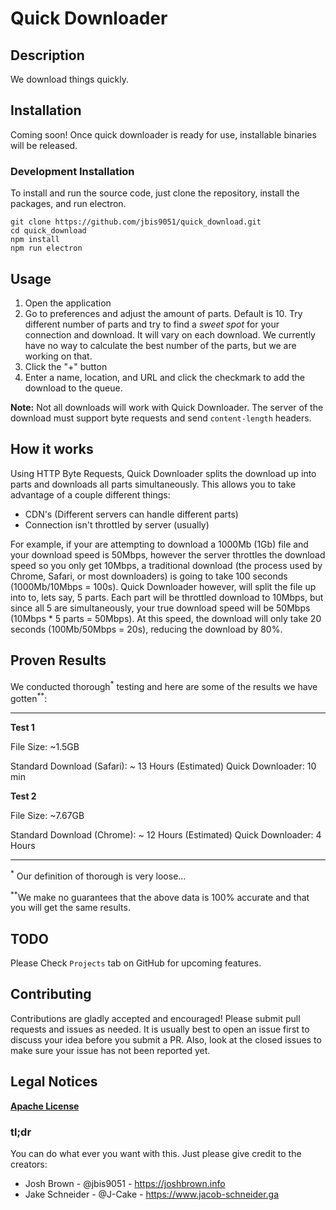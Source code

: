 # Quick Downloader


## Description

We download things quickly.

## Installation

Coming soon! Once quick downloader is ready for use, installable binaries will be released.

### Development Installation

To install and run the source code, just clone the repository, install the packages, and run electron.

    git clone https://github.com/jbis9051/quick_download.git
    cd quick_download
    npm install
    npm run electron

## Usage

1. Open the application
2. Go to preferences and adjust the amount of parts. Default is 10. Try different number of parts and try to find a *sweet spot* for your connection and download. It will vary on each download. We currently have no way to calculate the best number of the parts, but we are working on that.
3. Click the "+" button
4. Enter a name, location, and URL and click the checkmark to add the download to the queue.

**Note:** Not all downloads will work with Quick Downloader. The server of the download must support byte requests and send `content-length` headers.

## How it works

Using HTTP Byte Requests, Quick Downloader splits the download up into parts and downloads all parts simultaneously.  This allows you to take advantage of a couple different things:

- CDN's (Different servers can handle different parts)
- Connection isn't throttled by server (usually)

For example, if your are attempting to download a 1000Mb (1Gb) file and your download speed is 50Mbps, however the server throttles the download speed so you only get 10Mbps, a traditional download (the process used by Chrome, Safari, or most downloaders) is going to take 100 seconds (1000Mb/10Mbps = 100s).  Quick Downloader however, will split the file up into to, lets say, 5 parts.  Each part will be throttled download to 10Mbps, but since all 5 are simultaneously, your true download speed will be 50Mbps (10Mbps * 5 parts = 50Mbps).  At this speed, the download will only take 20 seconds (100Mb/50Mbps = 20s), reducing the download by 80%.  

## Proven Results

We conducted thorough<sup>\*</sup> testing and here are some of the results we have gotten<sup>\*\*</sup>:

----

**Test 1**

File Size: ~1.5GB

Standard Download (Safari): ~ 13 Hours (Estimated)
Quick Downloader: 10 min

**Test 2**

File Size: ~7.67GB

Standard Download (Chrome): ~ 12 Hours (Estimated)
Quick Downloader: 4 Hours

----

<sup>\*</sup> Our definition of thorough is very loose... 

<sup>\*\*</sup>We make no guarantees that the above data is 100% accurate and that you will get the same results.

## TODO

Please Check `Projects` tab on GitHub for upcoming features.

## Contributing

Contributions are gladly accepted and encouraged! Please submit pull requests and issues as needed. It is usually best to open an issue first to discuss your idea before you submit a PR. Also, look at the closed issues to make sure your issue has not been reported yet.

## Legal Notices

[**Apache License**](https://github.com/jbis9051/quick_download/blob/master/LICENSE)

### tl;dr

You can do what ever you want with this. Just please give credit to the creators:

- Josh Brown - @jbis9051 - https://joshbrown.info
- Jake Schneider - @J-Cake - https://www.jacob-schneider.ga
